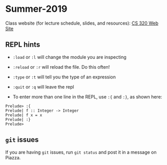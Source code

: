 # Summer-2019
Class website (for lecture schedule, slides, and resources): [CS 320 Web Site](http://www.cs.bu.edu/fac/snyder/cs320/)


## REPL hints
* `:load` or `:l` will change the module you are inspecting
* `:reload` or `:r` will reload the file.  Do this often!
* `:type` or `:t` will tell you the type of an expression
* `:quit` or `:q` will leave the repl

* To enter more than one line in the REPL, use `:{` and `:}`, as shown here:
```
Prelude> :{
Prelude| f :: Integer -> Integer
Prelude| f x = x
Prelude| :}
Prelude>
```
## ```git``` issues
If you are having ```git``` issues, run ```git status``` and post it in a message on Piazza. 
